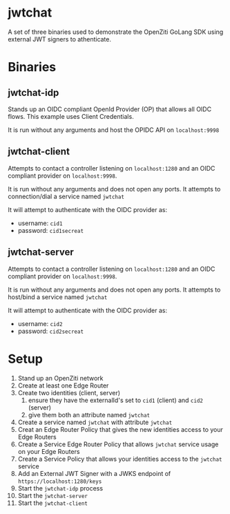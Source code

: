 # jwtchat

A set of three binaries used to demonstrate the OpenZiti GoLang SDK using external JWT signers to athenticate.

# Binaries

## jwtchat-idp

Stands up an OIDC compliant OpenId Provider (OP) that allows all OIDC flows. This example uses Client Credentials.

It is run without any arguments and host the OPIDC API on `localhost:9998`

## jwtchat-client

Attempts to contact a controller listening on `localhost:1280` and an OIDC compliant provider on `localhost:9998`.

It is run without any arguments and does not open any ports. It attempts to connection/dial a service named `jwtchat`

It will attempt to authenticate with the OIDC provider as:

- username: `cid1`
- password: `cid1secreat`


## jwtchat-server

Attempts to contact a controller listening on `localhost:1280` and an OIDC compliant provider on `localhost:9998`.

It is run without any arguments and does not open any ports. It attempts to host/bind a service named `jwtchat`

It will attempt to authenticate with the OIDC provider as:

- username: `cid2`
- password: `cid2secreat`

# Setup

1) Stand up an OpenZiti network
2) Create at least one Edge Router
3) Create two identities (client, server)
   1) ensure they have the externalId's set to `cid1` (client) and `cid2` (server)
   2) give them both an attribute named `jwtchat`
4) Create a service named `jwtchat` with attribute `jwtchat`
5) Creat an Edge Router Policy that gives the new identities access to your Edge Routers
6) Create a Service Edge Router Policy that allows `jwtchat` service usage on your Edge Routers
7) Create a Service Policy that allows your identities access to the `jwtchat` service
8) Add an External JWT Signer with a JWKS endpoint of `https://localhost:1280/keys`
9) Start the `jwtchat-idp` process
10) Start the `jwtchat-server`
11) Start the `jwtchat-client`